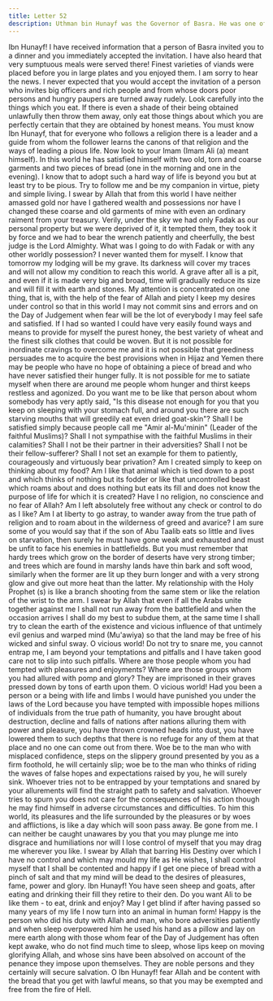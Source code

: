 ```yaml
---
title: Letter 52
description: Uthman bin Hunayf was the Governor of Basra. He was one of those persons who were held in respect by Imam Ali (a). During his governorship Ibn Hunayf once attended a feast given by a rich man of Basra...
---
```


Ibn Hunayf! I have received information that a person of Basra invited you to a dinner and 
you immediately accepted the invitation. I have also heard that very sumptuous meals were 
served there! Finest varieties of viands were placed before you in large plates and you 
enjoyed them. 
I am sorry to hear the news. I never expected that you would accept the invitation of a person 
who invites big officers and rich people and from whose doors poor persons and hungry 
paupers are turned away rudely. 
Look carefully into the things which you eat. If there is even a shade of their being obtained 
unlawfully then throw them away, only eat those things about which you are perfectly certain 
that they are obtained by honest means. 
You must know Ibn Hunayf, that for everyone who follows a religion there is a leader and a 
guide from whom the follower learns the canons of that religion and the ways of leading a 
pious life. Now look to your Imam (Imam Ali (a) meant himself). 
In this world he has satisfied himself with two old, torn and coarse garments and two pieces 
of bread (one in the morning and one in the evening). I know that to adopt such a hard way of 
life is beyond you but at least try to be pious. Try to follow me and be my companion in 
virtue, piety and simple living. 
I swear by Allah that from this world I have neither amassed gold nor have I gathered wealth 
and possessions nor have I changed these coarse and old garments of mine with even an 
ordinary raiment from your treasury. 
Verily, under the sky we had only Fadak as our personal property but we were deprived of it, 
it tempted them, they took it by force and we had to bear the wrench patiently and cheerfully, 
the best judge is the Lord Almighty. What was I going to do with Fadak or with any other 
worldly possession? I never wanted them for myself. I know that tomorrow my lodging will 
be my grave. 
Its darkness will cover my traces and will not allow my condition to reach this world. A grave 
after all is a pit, and even if it is made very big and broad, time will gradually reduce its size 
and will fill it with earth and stones. 
My attention is concentrated on one thing, that is, with the help of the fear of Allah and piety I 
keep my desires under control so that in this world I may not commit sins and errors and on 
the Day of Judgement when fear will be the lot of everybody I may feel safe and satisfied. 
If I had so wanted I could have very easily found ways and means to provide for myself the 
purest honey, the best variety of wheat and the finest silk clothes that could be woven. 
But it is not possible for inordinate cravings to overcome me and it is not possible that 
greediness persuades me to acquire the best provisions when in Hijaz and Yemen there may 
be people who have no hope of obtaining a piece of bread and who have never satisfied their 
hunger fully. 
It is not possible for me to satiate myself when there are around me people whom hunger and 
thirst keeps restless and agonized. 
Do you want me to be like that person about whom somebody has very aptly said, "Is this 
disease not enough for you that you keep on sleeping with your stomach full, and around you 
there are such starving mouths that will greedily eat even dried goat-skin"? 
Shall I be satisfied simply because people call me "Amir al-Mu'minin" (Leader of the faithful 
Muslims)? Shall I not sympathise with the faithful Muslims in their calamities? Shall I not be 
their partner in their adversities? Shall I not be their fellow-sufferer? Shall I not set an 
example for them to patiently, courageously and virtuously bear privation? 
Am I created simply to keep on thinking about my food? Am I like that animal which is tied 
down to a post and which thinks of nothing but its fodder or like that uncontrolled beast 
which roams about and does nothing but eats its fill and does not know the purpose of life for 
which it is created? Have I no religion, no conscience and no fear of Allah? Am I left 
absolutely free without any check or control to do as I like? Am I at liberty to go astray, to 
wander away from the true path of religion and to roam about in the wilderness of greed and 
avarice? 
I am sure some of you would say that if the son of Abu Taalib eats so little and lives on 
starvation, then surely he must have gone weak and exhausted and must be unfit to face his 
enemies in battlefields. 
But you must remember that hardy trees which grow on the border of deserts have very strong 
timber; and trees which are found in marshy lands have thin bark and soft wood, similarly 
when the former are lit up they burn longer and with a very strong glow and give out more 
heat than the latter. 
My relationship with the Holy Prophet (s) is like a branch shooting from the same stem or like 
the relation of the wrist to the arm. I swear by Allah that even if all the Arabs unite together 
against me I shall not run away from the battlefield and when the occasion arrives I shall do 
my best to subdue them, at the same time I shall try to clean the earth of the existence and 
vicious influence of that untimely evil genius and warped mind (Mu'awiya) so that the land 
may be free of his wicked and sinful sway. 
O vicious world! Do not try to snare me, you cannot entrap me, I am beyond your temptations 
and pitfalls and I have taken good care not to slip into such pitfalls. 
Where are those people whom you had tempted with pleasures and enjoyments? Where are 
those groups whom you had allured with pomp and glory? They are imprisoned in their 
graves pressed down by tons of earth upon them. O vicious world! Had you been a person or 
a being with life and limbs I would have punished you under the laws of the Lord because 
you have tempted with impossible hopes millions of individuals from the true path of 
humanity, you have brought about destruction, decline and falls of nations after nations 
alluring them with power and pleasure, you have thrown crowned heads into dust, you have 
lowered them to such depths that there is no refuge for any of them at that place and no one 
can come out from there. 
Woe be to the man who with misplaced confidence, steps on the slippery ground presented by 
you as a firm foothold, he will certainly slip; woe be to the man who thinks of riding the 
waves of false hopes and expectations raised by you, he will surely sink. 
Whoever tries not to be entrapped by your temptations and snared by your allurements will 
find the straight path to safety and salvation. Whoever tries to spurn you does not care for the 
consequences of his action though he may find himself in adverse circumstances and 
difficulties. To him this world, its pleasures and the life surrounded by the pleasures or by 
woes and afflictions, is like a day which will soon pass away. 
Be gone from me. I can neither be caught unawares by you that you may plunge me into 
disgrace and humiliations nor will I lose control of myself that you may drag me wherever 
you like. 
I swear by Allah that barring His Destiny over which I have no control and which may mould 
my life as He wishes, I shall control myself that I shall be contented and happy if I get one 
piece of bread with a pinch of salt and that my mind will be dead to the desires of pleasures, 
fame, power and glory. 
Ibn Hunayf! You have seen sheep and goats, after eating and drinking their fill they retire to 
their den. Do you want Ali to be like them - to eat, drink and enjoy? May I get blind if after 
having passed so many years of my life I now turn into an animal in human form! 
Happy is the person who did his duty with Allah and man, who bore adversities patiently and 
when sleep overpowered him he used his hand as a pillow and lay on mere earth along with 
those whom fear of the Day of Judgement has often kept awake, who do not find much time 
to sleep, whose lips keep on moving glorifying Allah, and whose sins have been absolved on 
account of the penance they impose upon themselves. They are noble persons and they 
certainly will secure salvation. 
O Ibn Hunayf! fear Allah and be content with the bread that you get with lawful means, so 
that you may be exempted and free from the fire of Hell.